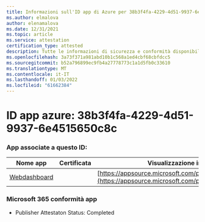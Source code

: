 ```yaml
---
title: Informazioni sull'ID app di Azure per 38b3f4fa-4229-4d51-9937-6e4515650c8c
ms.author: elmalova
author: elenamalova
ms.date: 12/31/2021
ms.topic: article
ms.service: attestation
certification_type: attested
description: Tutte le informazioni di sicurezza e conformità disponibili per 38b3f4fa-4229-4d51-9937-6e4515650c8c.
ms.openlocfilehash: 3a73f371a981abd10b1c568a1ed4cbf68cbfdcc5
ms.sourcegitcommit: b52a796899ec9fb4a27778773c1a1d5fb0c33610
ms.translationtype: MT
ms.contentlocale: it-IT
ms.lasthandoff: 01/03/2022
ms.locfileid: "61662384"
---
```

# <a name="azure-app-id-38b3f4fa-4229-4d51-9937-6e4515650c8c"></a>ID app azure: 38b3f4fa-4229-4d51-9937-6e4515650c8c


### <a name="apps-associated-with-this-id"></a>App associate a questo ID:
| **Nome app** | **Certificata** | **Visualizzazione in AppSource** |
|--------------|---------------|-----------------------|
| [Webdashboard](https://docs.microsoft.com/microsoft-365-app-certification/forward/WA200002970) |  | [https://appsource.microsoft.com/product/office/WA200002970](https://appsource.microsoft.com/product/office/WA200002970) |

### <a name="microsoft-365-app-compliance-status"></a>Microsoft 365 conformità app
- Publisher Attestaton Status: Completed
